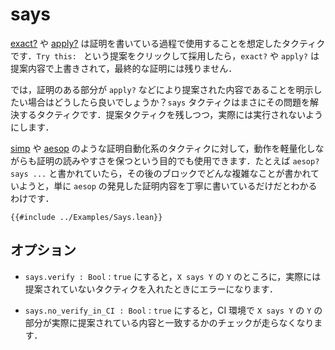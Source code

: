 # says

[exact?](./exact_search.md) や [apply?](./apply_search.md) は証明を書いている過程で使用することを想定したタクティクです．`Try this: ` という提案をクリックして採用したら，`exact?` や `apply?` は提案内容で上書きされて，最終的な証明には残りません．

では，証明のある部分が `apply?` などにより提案された内容であることを明示したい場合はどうしたら良いでしょうか？`says` タクティクはまさにその問題を解決するタクティクです．提案タクティクを残しつつ，実際には実行されないようにします．

[simp](./simp.md) や [aesop](./aesop.md) のような証明自動化系のタクティクに対して，動作を軽量化しながらも証明の読みやすさを保つという目的でも使用できます．たとえば `aesop? says ...` と書かれていたら，その後のブロックでどんな複雑なことが書かれていようと，単に `aesop` の発見した証明内容を丁寧に書いているだけだとわかるわけです．

```lean
{{#include ../Examples/Says.lean}}
```

## オプション

* `says.verify : Bool` : `true` にすると，`X says Y` の `Y` のところに，実際には提案されていないタクティクを入れたときにエラーになります．

* `says.no_verify_in_CI : Bool` : `true` にすると，CI 環境で `X says Y` の `Y` の部分が実際に提案されている内容と一致するかのチェックが走らなくなります．
